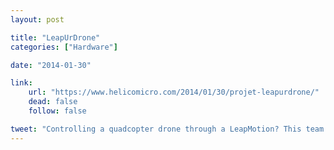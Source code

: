 ```yaml
---
layout: post

title: "LeapUrDrone"
categories: ["Hardware"]

date: "2014-01-30"

link:
    url: "https://www.helicomicro.com/2014/01/30/projet-leapurdrone/"
    dead: false
    follow: false

tweet: "Controlling a quadcopter drone through a LeapMotion? This team made it possible, congratulations!"
---
```

